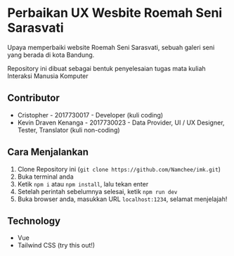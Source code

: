 # Perbaikan UX Wesbite Roemah Seni Sarasvati

Upaya memperbaiki website Roemah Seni Sarasvati, sebuah galeri seni yang berada di kota Bandung.

Repository ini dibuat sebagai bentuk penyelesaian tugas mata kuliah Interaksi Manusia Komputer

## Contributor

- Cristopher - 2017730017 - Developer (kuli coding)
- Kevin Draven Kenanga - 2017730023 - Data Provider, UI / UX Designer, Tester, Translator (kuli non-coding)

## Cara Menjalankan

1. Clone Repository ini (`git clone https://github.com/Namchee/imk.git`)
2. Buka terminal anda
3. Ketik `npm i` atau `npm install`, lalu tekan enter
4. Setelah perintah sebelumnya selesai, ketik `npm run dev`
5. Buka browser anda, masukkan URL `localhost:1234`, selamat menjelajah!

## Technology

- Vue
- Tailwind CSS (try this out!)
